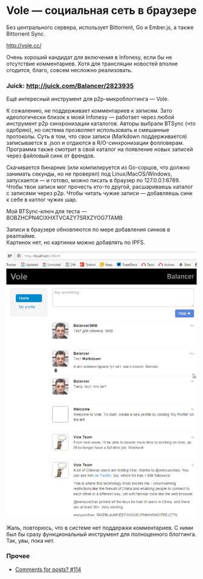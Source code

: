 # Vole — социальная сеть в браузере

Без центрального сервера, использует Bittorrent, Go и Ember.js, а также 
Bittorrent Sync.

http://vole.cc/

Очень хороший кандидат для включения в Infonesy, если бы не отсутствие 
комментариев. Хотя для трансляции новостей вполне сгодится, благо, 
совсем несложно реализовать.

### Juick: http://juick.com/Balancer/2823935

Ещё интересный инструмент для p2p-микроблоггинга — Vole.

К сожалению, не поддерживает комментариев к записям. Зато идеологически 
близок к моей Infonesy — работает через любой инструмент p2p 
синхронизации каталогов. Авторы выбрали BTSync (что одобряю), но система 
прозволяет использовать и смешанные протоколы. Суть в том, что свои 
записи (Markdown поддерживается) записывается в .json и отдаются в 
R/O-синхронизации фолловерам. Программа также смотрит в свой каталог на 
появление новых записей через файловый синк от френдов.

Скачивается бинарник (или компилируется из Go-сорцов, что должно 
занимать секунды, но не проверял) под Linux/MacOS/Windows, запускается — 
и готово, можно писать в браузер по 127.0.0.1:6789. Чтобы твои записи 
мог прочесть кто-то другой, расшариваешь каталог с записями через p2p. 
Чтобы читать чужие записи — добавляешь синк к себе в катлог чужих шар. 

Мой BTSync-ключ для теста — BOBZHCPN4CIXHXTVCAZY7SRXZYOG7TAMB

Записи в браузере обновляются по мере добавления синков в реалтайме.  
Картинок нет, но картинки можно добавлять по IPFS.

![](vole-2016-03-07_14-47-29.png)

Жаль, повторюсь, что в системе нет поддержки комментариев. С ними был бы 
сразу функциональный инструмент для полноценного блоггинга. Так, увы, 
пока нет.

### Прочее

* [Comments for posts? #114](https://github.com/vole/vole/issues/114)
